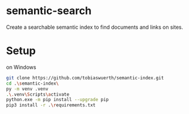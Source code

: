 # semantic-search

Create a searchable semantic index to find documents and links on sites.

# Setup
on Windows
```bash
git clone https://github.com/tobiaswuerth/semantic-index.git
cd .\semantic-index\
py -m venv .venv
.\.venv\Scripts\activate
python.exe -m pip install --upgrade pip
pip3 install -r .\requirements.txt
```